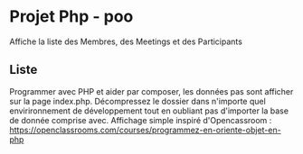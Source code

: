# Projet Php - poo

Affiche la liste des Membres, des Meetings et des Participants

## Liste 

Programmer avec PHP et aider par composer, les données pas sont afficher sur la page index.php.
Décompressez le dossier dans n'importe quel envirironnement de développement tout en oubliant pas d'importer la base de donnée comprise avec.
Affichage simple inspiré d'Opencassroom : https://openclassrooms.com/courses/programmez-en-oriente-objet-en-php